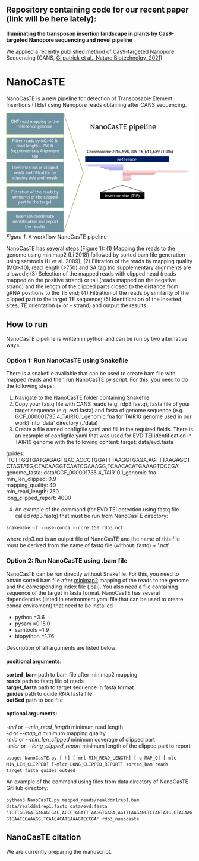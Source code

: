 ## Repository containing code for our recent paper  (link will be here lately):
**Illuminating the transposon insertion landscape in plants by Cas9-targeted Nanopore sequencing and novel pipeline**

We applied a recently published method of Cas9-targeted Nanopore Sequencing (CANS, [Gilpatrick et al., Nature Biotechnolgy, 2021](https://www.nature.com/articles/s41587-020-0407-5))

# NanoCasTE
NanoCasTE is a new pipeline for detection of Transposable Element Insertions (TEIs) using Nanopore reads obtaining after CANS sequencing.

![NanoCasTE pipeline](NanoCasTE.png)
*Figure 1*. A workflow NanoCasTE pipeline

NanoCasTE has several steps (Figure 1): (1) Mapping the reads to the genome using minimap2 (Li 2018) followed by sorted bam file generation using samtools (Li et al. 2009); (2) Filtration of the reads by mapping quality (MQ>40), read length (>750) and SA tag (no supplementary alignments are allowed); (3) Selection of the mapped reads with clipped head (reads mapped on the positive strand) or tail (reads mapped on the negative strand) and the length of the clipped parts closed to the distance from gRNA positions to the TE end; (4) Filtration of the reads by similarity of the clipped part to the target TE sequence; (5) Identification of the inserted sites, TE orientation (+ or - strand) and output the results.

## How to run
NanoCasTE pipeline is written in python and can be run by two alternative ways.

### Option 1: Run NanoCasTE using Snakefile
There is a snakefile available that can be used to create bam file with mapped reads and then run NanoCasTE.py script. For this, you need to do the following steps:
1. Navigate to the NanoCasTE folder containing Snakefile
2. Copy your fastq file with CANS reads (e.g. rdp3.fastq), fasta file of your target sequence (e.g. evd.fasta) and fasta of genome sequence (e.g. GCF_000001735.4_TAIR10.1_genomic.fna for TAIR10 genome used in our work) into 'data' directory (./data)
3. Create a file named configfile.yaml and fill in the required fields. There is an example of configfile.yaml that was used for EVD TEI identification in TAIR10 genome with the following content:
target: data/evd.fasta

guides: 'TCTTGGTGATGAGAGTGAC,ACCCTGGATTTAAGGTGAGA,AGTTTAAGAGCTCTAGTATG,CTACAAGGTCAATCGAAAGG,TCAACACATGAAAGTCCCGA'  
genome_fasta: data/GCF_000001735.4_TAIR10.1_genomic.fna  
min_len_clipped: 0.9  
mapping_quality: 40  
min_read_length: 750  
long_clipped_report: 4000  

4. An example of the command (for EVD TEI detection using fastq file called rdp3.fastq) that must be run from NanoCasTE directory:
  
`snakemake -f --use-conda --core 150 rdp3.nct`  

where rdp3.nct is an output file of NanoCasTE and the name of this file must be derived from the name of fastq file (without .fastq) + '.nct'

### Option 2: Run NanoCasTE using .bam file
NanoCasTE can be run directly without Snakefile. For this, you need to obtain sorted bam file after [minimap2](https://github.com/lh3/minimap2) mapping of the reads to the genome and the corresponding index file (.bai). You also need a file containing sequence of the target in fasta format. NanoCasTE has several dependencies (listed in environment.yaml file that can be used to create conda enviroment) that need to be installed : 
* python =3.6
* pysam =0.15.0
* samtools =1.9
* biopython =1.76
  
Description of all arguments are listed below:  

#### positional arguments:
  **sorted_bam**            path to bam file after minimap2 mapping  
  **reads**                path to fastq file of reads  
  **target_fasta**          path to target sequence in fasta format  
  **guides**                path to quide RNA fasta file  
  **outBed**                path to bed file  

#### optional arguments:
  *-mrl*  or *--min_read_length*   minimum read length  
  *-q* or *--map_q*  minimum mapping quality  
  *-mlc* or *--min_len_clipped*   minimum coverage of clipped part  
  *-mlcr* or *--long_clipped_report*   minimum length of the clipped part to report  


`usage: NanoCasTE.py [-h] [-mrl MIN_READ_LENGTH] [-q MAP_Q]
                    [-mlc MIN_LEN_CLIPPED] [-mlcr LONG_CLIPPED_REPORT]
                    sorted_bam reads target_fasta guides outBed
`

An example of the command using files from data directory of NanoCasTE GitHub directory:

`python3 NanoCasTE.py mapped_reads/realddm1rep1.bam data/realddm1rep1.fastq data/evd.fasta 'TCTTGGTGATGAGAGTGAC,ACCCTGGATTTAAGGTGAGA,AGTTTAAGAGCTCTAGTATG,CTACAAGGTCAATCGAAAGG,TCAACACATGAAAGTCCCGA' rdp3_nanocaste`

## NanoCasTE citation
We are currently preparing the manuscript.



 
